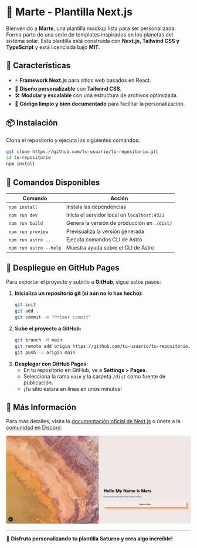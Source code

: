 # 🌌 Marte - Plantilla Next.js

Bienvenido a **Marte**, una plantilla mockup lista para ser personalizada. Forma parte de una serie de templates inspirados en los planetas del sistema solar. Esta plantilla está construida con **Next.js, Tailwind CSS y TypeScript** y está licenciada bajo **MIT**.

## 🚀 Características

- ⚡ **Framework Next.js** para sitios web basados en React.
- 🎨 **Diseño personalizable** con **Tailwind CSS**.
- 🛠 **Modular y escalable** con una estructura de archivos optimizada.
- 📄 **Código limpio y bien documentado** para facilitar la personalización.

## 📦 Instalación

Clona el repositorio y ejecuta los siguientes comandos:

```sh
git clone https://github.com/tu-usuario/tu-repositorio.git
cd tu-repositorio
npm install
```

## 🧞 Comandos Disponibles

| Comando                | Acción                                       |
| ---------------------- | -------------------------------------------- |
| `npm install`          | Instala las dependencias                     |
| `npm run dev`          | Inicia el servidor local en `localhost:4321` |
| `npm run build`        | Genera la versión de producción en `./dist/` |
| `npm run preview`      | Previsualiza la versión generada             |
| `npm run astro ...`    | Ejecuta comandos CLI de Astro                |
| `npm run astro --help` | Muestra ayuda sobre el CLI de Astro          |

## 🚀 Despliegue en GitHub Pages

Para exportar el proyecto y subirlo a **GitHub**, sigue estos pasos:

1. **Inicializa un repositorio git (si aún no lo has hecho):**
   ```sh
   git init
   git add .
   git commit -m "Primer commit"
   ```
2. **Sube el proyecto a GitHub:**
   ```sh
   git branch -M main
   git remote add origin https://github.com/tu-usuario/tu-repositorio.git
   git push -u origin main
   ```
3. **Desplegar con GitHub Pages:**
   - En tu repositorio en GitHub, ve a **Settings > Pages**.
   - Selecciona la rama `main` y la carpeta `/dist` como fuente de publicación.
   - ¡Tu sitio estará en línea en unos minutos!

## 📖 Más Información

Para más detalles, visita la [documentación oficial de Next.js](https://nextjs.org/) o únete a la [comunidad en Discord](https://discord.com/invite/nextjs).

![Website](./public/screenshots/mars.png)

---

🚀 **Disfruta personalizando tu plantilla Saturno y crea algo increíble!**
